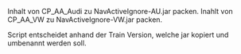 Inhalt von CP_AA_Audi zu NavActiveIgnore-AU.jar packen.
Inahlt von CP_AA_VW zu NavActiveIgnore-VW.jar packen.

Script entscheidet anhand der Train Version, welche jar kopiert und umbenannt werden soll.
